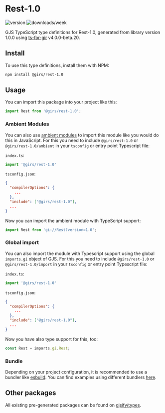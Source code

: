 
# Rest-1.0

![version](https://img.shields.io/npm/v/@girs/rest-1.0)
![downloads/week](https://img.shields.io/npm/dw/@girs/rest-1.0)


GJS TypeScript type definitions for Rest-1.0, generated from library version 1.0.0 using [ts-for-gir](https://github.com/gjsify/ts-for-gir) v4.0.0-beta.20.


## Install

To use this type definitions, install them with NPM:
```bash
npm install @girs/rest-1.0
```

## Usage

You can import this package into your project like this:
```ts
import Rest from '@girs/rest-1.0';
```

### Ambient Modules

You can also use [ambient modules](https://github.com/gjsify/ts-for-gir/tree/main/packages/cli#ambient-modules) to import this module like you would do this in JavaScript.
For this you need to include `@girs/rest-1.0` or `@girs/rest-1.0/ambient` in your `tsconfig` or entry point Typescript file:

`index.ts`:
```ts
import '@girs/rest-1.0'
```

`tsconfig.json`:
```json
{
  "compilerOptions": {
    ...
  },
  "include": ["@girs/rest-1.0"],
  ...
}
```

Now you can import the ambient module with TypeScript support: 

```ts
import Rest from 'gi://Rest?version=1.0';
```

### Global import

You can also import the module with Typescript support using the global `imports.gi` object of GJS.
For this you need to include `@girs/rest-1.0` or `@girs/rest-1.0/import` in your `tsconfig` or entry point Typescript file:

`index.ts`:
```ts
import '@girs/rest-1.0'
```

`tsconfig.json`:
```json
{
  "compilerOptions": {
    ...
  },
  "include": ["@girs/rest-1.0"],
  ...
}
```

Now you have also type support for this, too:

```ts
const Rest = imports.gi.Rest;
```

### Bundle

Depending on your project configuration, it is recommended to use a bundler like [esbuild](https://esbuild.github.io/). You can find examples using different bundlers [here](https://github.com/gjsify/ts-for-gir/tree/main/examples).

## Other packages

All existing pre-generated packages can be found on [gjsify/types](https://github.com/gjsify/types).

